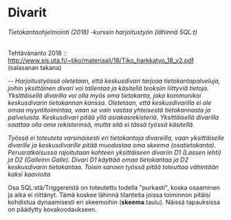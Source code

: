 # Divarit

###### Tietokantaohjelmointi (2018) -kurssin harjoitustyön (lähinnä SQL:t)

Tehtävänanto 2018 :: http://www.sis.uta.fi/~tiko/materiaali/18/Tiko_harkkatyo_18_v2.pdf (salasanan takana)



*-- Harjoitustyössä oletetaan, että keskusdivari
tarjoaa tietokantapalveluja, joihin yksittäinen divari voi tallentaa ja käsitellä teoksiin liittyviä tietoja.
Yksittäisellä divarilla voi olla myös oma tietokanta, joka kommunikoi keskusdivarin tietokannan kanssa.
Oletetaan, että keskusdivarilla ei ole omaa myyntitoimintaa, vaan se vain vastaa yhteisestä tietokannasta ja
palveluista. Keskusdivari pitää yllä asiakasrekisteriä. Yksittäisellä divarilla saattaa olla oma rekisterinsä,
mutta sitä ei tässä työssä käsitellä.*

*Työssä ei toteuteta varsinaisesti eri tietokantoja divareilla, vaan yksittäiselle divarille ja keskusdivarille pitää
muodostaa oma skeema (osatietokanta). Perusratkaisussa rajoitutaan kahteen yksittäiseen divariin D1
(Lassen lehti) ja D2 (Galleinn Galle). Divari D1 käyttää omaa tietokantaa ja D2 keskusdivarin tietokantaa.
Toisin sanoen työssä pitää toteuttaa vähintään kaksi kaavioita*

Osa SQL:stä/Triggereistä on toteutettu todella "purkasti", koska osaaminen ja aika ei riittänyt. Tämä koskee lähinnä tilanteita joissa toiminnon pitäisi kohdistua dynaamisesti eri skeemoihin (**skeema**.taulu). Näissä tapauksissa on päädytty kovakoodaukseen.
